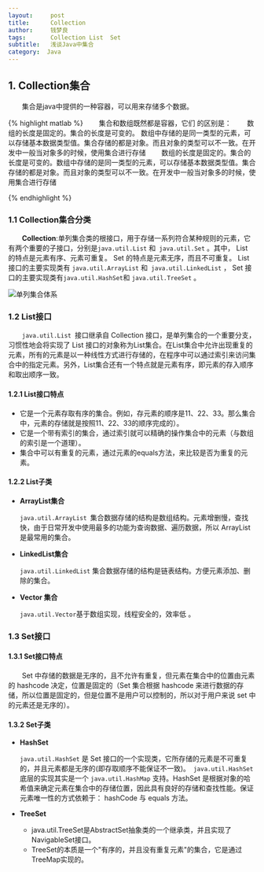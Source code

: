 ```yaml
---
layout:     post
title:      Collection
author:     钱梦良
tags: 		Collection List  Set
subtitle:   浅谈Java中集合
category:  Java
---
```

## 1. Collection集合

&emsp;&emsp;集合是java中提供的一种容器，可以用来存储多个数据。

{% highlight matlab %}
&emsp;&emsp;集合和数组既然都是容器，它们 的区别是：
&emsp;&emsp;数组的长度是固定的。集合的长度是可变的。
数组中存储的是同一类型的元素，可以存储基本数据类型值。集合存储的都是对象。而且对象的类型可以不一致。在开发中一般当对象多的时候，使用集合进行存储
&emsp;&emsp;数组的长度是固定的。集合的长度是可变的。数组中存储的是同一类型的元素，可以存储基本数据类型值。集合存储的都是对象。而且对象的类型可以不一致。在开发中一般当对象多的时候，使用集合进行存储

 {% endhighlight %}

### 1.1 Collection集合分类

&emsp;&emsp;**Collection**:单列集合类的根接口，用于存储一系列符合某种规则的元素，它有两个重要的子接口，分别是`java.util.List` 和` java.util.Set` 。其中， List 的特点是元素有序、元素可重复。 Set 的特点是元素无序，而且不可重复。 List 接口的主要实现类有 `java.util.ArrayList` 和` java.util.LinkedList` ， Set 接口的主要实现类有` java.util.HashSet `和 `java.util.TreeSet` 。 

![单列集合体系](https://ss2.bdstatic.com/70cFvnSh_Q1YnxGkpoWK1HF6hhy/it/u=2767503343,3616896167&fm=15&gp=0.jpg)

### 1.2 List接口

&emsp;&emsp;`java.util.List `接口继承自 Collection 接口，是单列集合的一个重要分支，习惯性地会将实现了 List 接口的对象称为List集合。在List集合中允许出现重复的元素，所有的元素是以一种线性方式进行存储的，在程序中可以通过索引来访问集合中的指定元素。另外，List集合还有一个特点就是元素有序，即元素的存入顺序和取出顺序一致。

#### 1.2.1 List接口特点

-  它是一个元素存取有序的集合。例如，存元素的顺序是11、22、33。那么集合中，元素的存储就是按照11、22、33的顺序完成的）。
-  它是一个带有索引的集合，通过索引就可以精确的操作集合中的元素（与数组的索引是一个道理）。 
- 集合中可以有重复的元素，通过元素的equals方法，来比较是否为重复的元素。 

#### 1.2.2 List子类 

- **ArrayList集合**

  `java.util.ArrayList `集合数据存储的结构是数组结构。元素增删慢，查找快，由于日常开发中使用最多的功能为查询数据、遍历数据，所以 ArrayList 是最常用的集合。 

- **LinkedList集合** 

  `java.util.LinkedList` 集合数据存储的结构是链表结构。方便元素添加、删除的集合。

- **Vector 集合**

  `java.util.Vector`基于数组实现，线程安全的，效率低 。


### 1.3 Set接口

#### 1.3.1 Set接口特点

&emsp;&emsp;Set 中存储的数据是无序的，且不允许有重复，但元素在集合中的位置由元素的 hashcode 决定，位置是固定的（Set 集合根据 hashcode 来进行数据的存储，所以位置是固定的，但是位置不是用户可以控制的，所以对于用户来说 set 中的元素还是无序的）。

#### 1.3.2 Set子类

- **HashSet** 

  `java.util.HashSet` 是 Set 接口的一个实现类，它所存储的元素是不可重复的，并且元素都是无序的(即存取顺序不能保证不一致)。` java.util.HashSet` 底层的实现其实是一个 `java.util.HashMap` 支持。HashSet 是根据对象的哈希值来确定元素在集合中的存储位置，因此具有良好的存储和查找性能。保证元素唯一性的方式依赖于： hashCode 与 equals 方法。  

- **TreeSet**

  - java.util.TreeSet是AbstractSet抽象类的一个继承类，并且实现了NavigableSet接口。
  - TreeSet的本质是一个"有序的，并且没有重复元素"的集合，它是通过TreeMap实现的。



